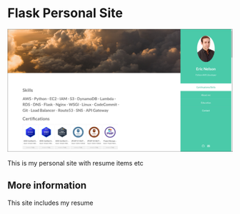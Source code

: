 # Flask Personal Site


![Screenshot of site](assets/screenshot.jpg)



This is my personal site with resume items etc



## More information

This site includes my resume


